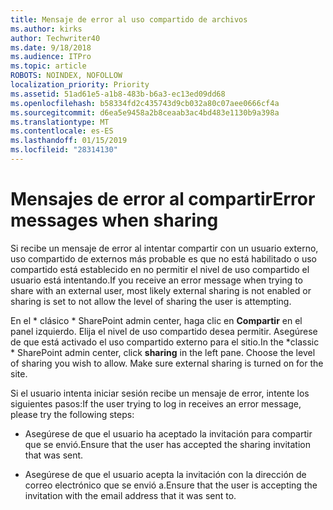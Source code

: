 ```yaml
---
title: Mensaje de error al uso compartido de archivos
ms.author: kirks
author: Techwriter40
ms.date: 9/18/2018
ms.audience: ITPro
ms.topic: article
ROBOTS: NOINDEX, NOFOLLOW
localization_priority: Priority
ms.assetid: 51ad61e5-a1b8-483b-b6a3-ec13ed09dd68
ms.openlocfilehash: b58334fd2c435743d9cb032a80c07aee0666cf4a
ms.sourcegitcommit: d6ea5e9458a2b8ceaab3ac4bd483e1130b9a398a
ms.translationtype: MT
ms.contentlocale: es-ES
ms.lasthandoff: 01/15/2019
ms.locfileid: "28314130"
---
```

# <a name="error-messages-when-sharing"></a><span data-ttu-id="7ded3-102">Mensajes de error al compartir</span><span class="sxs-lookup"><span data-stu-id="7ded3-102">Error messages when sharing</span></span>

<span data-ttu-id="7ded3-103">Si recibe un mensaje de error al intentar compartir con un usuario externo, uso compartido de externos más probable es que no está habilitado o uso compartido está establecido en no permitir el nivel de uso compartido el usuario está intentando.</span><span class="sxs-lookup"><span data-stu-id="7ded3-103">If you receive an error message when trying to share with an external user, most likely external sharing is not enabled or sharing is set to not allow the level of sharing the user is attempting.</span></span>
  
<span data-ttu-id="7ded3-p101">En el \* clásico \* SharePoint admin center, haga clic en **Compartir** en el panel izquierdo. Elija el nivel de uso compartido desea permitir. Asegúrese de que está activado el uso compartido externo para el sitio.</span><span class="sxs-lookup"><span data-stu-id="7ded3-p101">In the  \*classic \* SharePoint admin center, click **sharing** in the left pane. Choose the level of sharing you wish to allow. Make sure external sharing is turned on for the site.</span></span> 
  
<span data-ttu-id="7ded3-107">Si el usuario intenta iniciar sesión recibe un mensaje de error, intente los siguientes pasos:</span><span class="sxs-lookup"><span data-stu-id="7ded3-107">If the user trying to log in receives an error message, please try the following steps:</span></span>
  
- <span data-ttu-id="7ded3-108">Asegúrese de que el usuario ha aceptado la invitación para compartir que se envió.</span><span class="sxs-lookup"><span data-stu-id="7ded3-108">Ensure that the user has accepted the sharing invitation that was sent.</span></span>
    
- <span data-ttu-id="7ded3-109">Asegúrese de que el usuario acepta la invitación con la dirección de correo electrónico que se envió a.</span><span class="sxs-lookup"><span data-stu-id="7ded3-109">Ensure that the user is accepting the invitation with the email address that it was sent to.</span></span>
    

